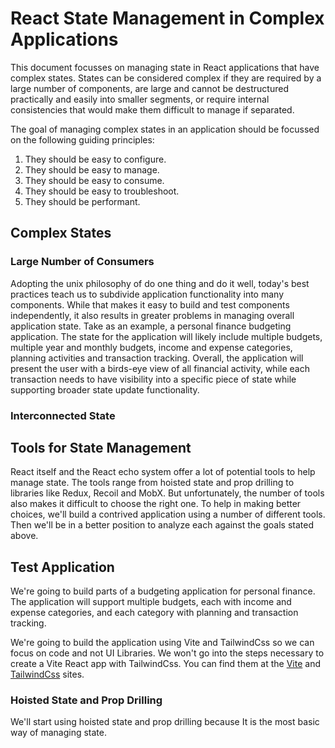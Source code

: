 # React State Management in Complex Applications

This document focusses on managing state in React applications that have complex states. States can be considered complex if they are required by a large number of components, are large and cannot be destructured practically and easily into smaller segments, or require internal consistencies that would make them difficult to manage if separated.  

The goal of managing complex states in an application should be focussed on the following guiding principles:

1. They should be easy to configure.
2. They should be easy to manage.
3. They should be easy to consume.
4. They should be easy to troubleshoot.
5. They should be performant. 

## Complex States

### Large Number of Consumers

Adopting the unix philosophy of do one thing and do it well, today's best practices teach us to subdivide application functionality into many components. While that makes it easy to build and test components independently, it also results in greater problems in managing overall application state. Take as an example, a personal finance budgeting application. The state for the application will likely include multiple budgets, multiple year and monthly budgets, income and expense categories, planning activities and transaction tracking. Overall, the application will present the user with a birds-eye view of all financial activity, while each transaction needs to have visibility into a specific piece of state while supporting broader state update functionality. 

### Interconnected State

### 

## Tools for State Management

React itself and the React echo system offer a lot of potential tools to help manage state. The tools range from hoisted state and prop drilling to libraries like Redux, Recoil and MobX. But unfortunately, the number of tools also makes it difficult to choose the right one. To help in making better choices, we'll build a contrived application using a number of different tools. Then we'll be in a better position to analyze each against the goals stated above. 

## Test Application

We're going to build parts of a budgeting application for personal finance. The application will support multiple budgets, each with income and expense categories, and each category with planning and transaction tracking. 

We're going to build the application using Vite and TailwindCss so we can focus on code and not UI Libraries. We won't go into the steps necessary to create a Vite React app with TailwindCss. You can find them at the [Vite](https://vitejs.dev/guide/#overview) and [TailwindCss](https://tailwindcss.com/docs/installation) sites. 

### Hoisted State and Prop Drilling

We'll start using hoisted state and prop drilling because It is the most basic way of managing state. 